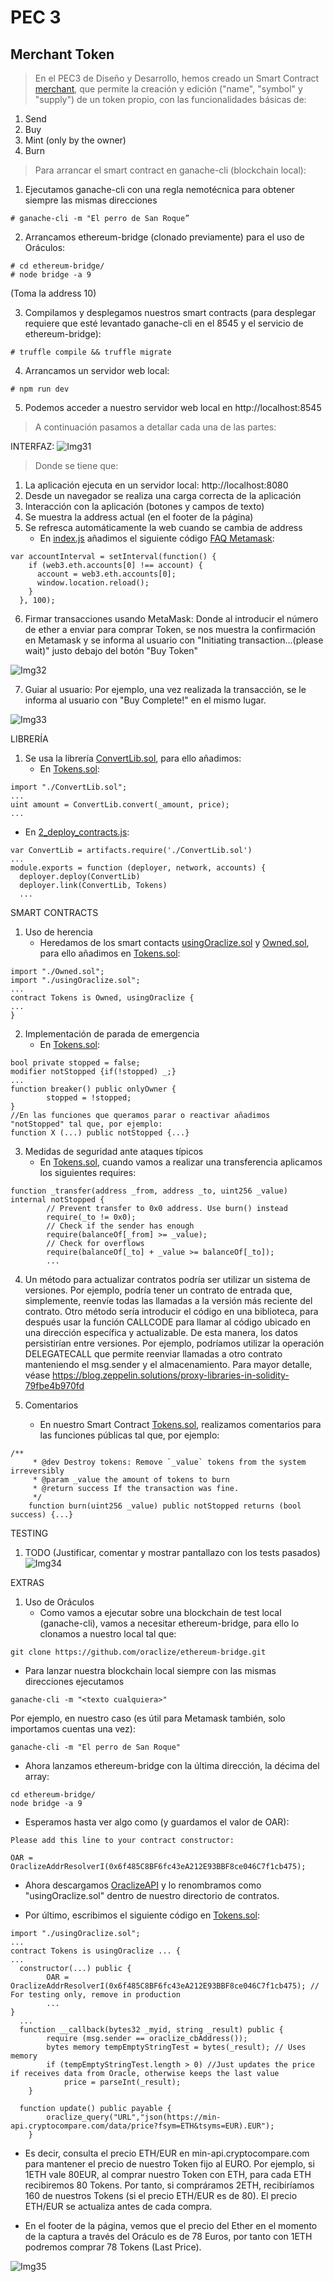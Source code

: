 # PEC 3

## Merchant Token

> En el PEC3 de Diseño y Desarrollo, hemos creado un Smart Contract [merchant](https://github.com/rpmaya/uah-ethereum/tree/master/Pec3/merchant), que permite la creación y edición ("name", "symbol" y "supply") de un token propio, con las funcionalidades básicas de:

1. Send 
2. Buy
3. Mint (only by the owner)
4. Burn

> Para arrancar el smart contract en ganache-cli (blockchain local):

1. Ejecutamos ganache-cli con una regla nemotécnica para obtener siempre las mismas direcciones
```
# ganache-cli -m "El perro de San Roque”
```
2. Arrancamos ethereum-bridge (clonado previamente) para el uso de Oráculos:
```
# cd ethereum-bridge/
# node bridge -a 9 
```
(Toma la address 10)

3. Compilamos y desplegamos nuestros smart contracts (para desplegar requiere que esté levantado ganache-cli en el 8545 y el servicio de ethereum-bridge):
```
# truffle compile && truffle migrate
```

4. Arrancamos un servidor web local:
```
# npm run dev
```

5. Podemos acceder a nuestro servidor web local en 
http://localhost:8545

> A continuación pasamos a detallar cada una de las partes:

INTERFAZ:
![Img31](./img/Interfaz.png)

> Donde se tiene que:

1. La aplicación ejecuta en un servidor local: http://localhost:8080
2. Desde un navegador se realiza una carga correcta de la aplicación
3. Interacción con la aplicación (botones y campos de texto)
4. Se muestra la address actual (en el footer de la página)
5. Se refresca automáticamente la web cuando se cambia de address
    -   En [index.js](https://github.com/rpmaya/uah-ethereum/blob/master/Pec3/merchant/app/scripts/index.js) añadimos el siguiente código [FAQ Metamask](https://github.com/MetaMask/faq/blob/master/DEVELOPERS.md#ear-listening-for-selected-account-changes):
```
var accountInterval = setInterval(function() {
    if (web3.eth.accounts[0] !== account) {
      account = web3.eth.accounts[0];
      window.location.reload();
    }
  }, 100);
```

6. Firmar transacciones usando MetaMask: Donde al introducir el número de ether a enviar para comprar Token, se nos muestra la confirmación en Metamask y se informa al usuario con "Initiating transaction...(please wait)" justo debajo del botón "Buy Token"
   
![Img32](./img/transaction.png)

7. Guiar al usuario: Por ejemplo, una vez realizada la transacción, se le informa al usuario con "Buy Complete!" en el mismo lugar.

![Img33](./img/buyComplete.png)



LIBRERÍA
1. Se usa la librería [ConvertLib.sol](https://github.com/rpmaya/uah-ethereum/blob/master/Pec3/merchant/contracts/ConvertLib.sol), para ello añadimos:
   -  En [Tokens.sol](https://github.com/rpmaya/uah-ethereum/blob/master/Pec3/merchant/contracts/Tokens.sol):
```
import "./ConvertLib.sol";
...
uint amount = ConvertLib.convert(_amount, price);
...
```
  - En [2_deploy_contracts.js](https://github.com/rpmaya/uah-ethereum/blob/master/Pec3/merchant/migrations/2_deploy_contracts.js):
```
var ConvertLib = artifacts.require('./ConvertLib.sol')
...
module.exports = function (deployer, network, accounts) {
  deployer.deploy(ConvertLib)
  deployer.link(ConvertLib, Tokens)
  ...
``` 

SMART CONTRACTS
1. Uso de herencia
   - Heredamos de los smart contacts [usingOraclize.sol](https://github.com/rpmaya/uah-ethereum/blob/master/Pec3/merchant/contracts/usingOraclize.sol) y [Owned.sol](https://github.com/rpmaya/uah-ethereum/blob/master/Pec3/merchant/contracts/Owned.sol), para ello añadimos en [Tokens.sol](https://github.com/rpmaya/uah-ethereum/blob/master/Pec3/merchant/contracts/Tokens.sol):
```
import "./Owned.sol";
import "./usingOraclize.sol";
...
contract Tokens is Owned, usingOraclize {
...
}
```  
2. Implementación de parada de emergencia
   - En [Tokens.sol](https://github.com/rpmaya/uah-ethereum/blob/master/Pec3/merchant/contracts/Tokens.sol):
```
bool private stopped = false;
modifier notStopped {if(!stopped) _;}
...
function breaker() public onlyOwner {
        stopped = !stopped;
}
//En las funciones que queramos parar o reactivar añadimos "notStopped" tal que, por ejemplo:
function X (...) public notStopped {...}
```
3. Medidas de seguridad ante ataques típicos
   - En [Tokens.sol](https://github.com/rpmaya/uah-ethereum/blob/master/Pec3/merchant/contracts/Tokens.sol), cuando vamos a realizar una transferencia aplicamos los siguientes requires:
```
function _transfer(address _from, address _to, uint256 _value) internal notStopped {
        // Prevent transfer to 0x0 address. Use burn() instead
        require(_to != 0x0);
        // Check if the sender has enough
        require(balanceOf[_from] >= _value);
        // Check for overflows
        require(balanceOf[_to] + _value >= balanceOf[_to]);
        ...
```
4. Un método para actualizar contratos podría ser utilizar un sistema de versiones. Por ejemplo, podría tener un contrato de entrada que, simplemente, reenvíe todas las llamadas a la versión más reciente del contrato. Otro método sería introducir el código en una biblioteca, para después usar la función CALLCODE para llamar al código ubicado en una dirección específica y actualizable. De esta manera, los datos persistirían entre versiones. Por ejemplo, podríamos utilizar la operación DELEGATECALL que permite reenviar llamadas a otro contrato manteniendo el msg.sender y el almacenamiento. Para mayor detalle, véase https://blog.zeppelin.solutions/proxy-libraries-in-solidity-79fbe4b970fd
      
5. Comentarios
   - En nuestro Smart Contract [Tokens.sol](https://github.com/rpmaya/uah-ethereum/blob/master/Pec3/merchant/contracts/Tokens.sol), realizamos comentarios para las funciones públicas tal que, por ejemplo:
```
/**
     * @dev Destroy tokens: Remove `_value` tokens from the system irreversibly
     * @param _value the amount of tokens to burn
     * @return success If the transaction was fine.
     */
    function burn(uint256 _value) public notStopped returns (bool success) {...}
```
TESTING
1. TODO (Justificar, comentar y mostrar pantallazo con los tests pasados)
![Img34](./img/Test.png)

EXTRAS
1. Uso de Oráculos
   - Como vamos a ejecutar sobre una blockchain de test local (ganache-cli), vamos a necesitar ethereum-bridge, para ello lo clonamos a nuestro local tal que:
```
git clone https://github.com/oraclize/ethereum-bridge.git
```
  - Para lanzar nuestra blockchain local siempre con las mismas direcciones ejecutamos
```
ganache-cli -m "<texto cualquiera>"
```
Por ejemplo, en nuestro caso (es útil para Metamask también, solo importamos cuentas una vez):
```
ganache-cli -m "El perro de San Roque"
```
  - Ahora lanzamos ethereum-bridge con la última dirección, la décima del array:
```
cd ethereum-bridge/
node bridge -a 9 
```
  - Esperamos hasta ver algo como (y guardamos el valor de OAR):
```
Please add this line to your contract constructor:

OAR = OraclizeAddrResolverI(0x6f485C8BF6fc43eA212E93BBF8ce046C7f1cb475);
```

 - Ahora descargamos [OraclizeAPI](https://github.com/oraclize/ethereum-api/blob/master/oraclizeAPI_0.4.25.sol) y lo renombramos como "usingOraclize.sol" dentro de nuestro directorio de contratos.

- Por último, escribimos el siguiente código en [Tokens.sol](https://github.com/rpmaya/uah-ethereum/blob/master/Pec3/merchant/contracts/Tokens.sol):
```
import "./usingOraclize.sol";
...
contract Tokens is usingOraclize ... {
...
  constructor(...) public {
        OAR = OraclizeAddrResolverI(0x6f485C8BF6fc43eA212E93BBF8ce046C7f1cb475); // For testing only, remove in production
        ...
}
  ...
  function __callback(bytes32 _myid, string _result) public {
        require (msg.sender == oraclize_cbAddress());
        bytes memory tempEmptyStringTest = bytes(_result); // Uses memory
        if (tempEmptyStringTest.length > 0) //Just updates the price if receives data from Oracle, otherwise keeps the last value
            price = parseInt(_result);
    }  

  function update() public payable {
        oraclize_query("URL","json(https://min-api.cryptocompare.com/data/price?fsym=ETH&tsyms=EUR).EUR");
    }
```
  - Es decir, consulta el precio ETH/EUR en min-api.cryptocompare.com para mantener el precio de nuestro Token fijo al EURO. Por ejemplo, si 1ETH vale 80EUR, al comprar nuestro Token con ETH, para cada ETH recibiremos 80 Tokens. Por tanto, si compráramos 2ETH, recibiríamos 160 de nuestros Tokens (si el precio ETH/EUR es de 80). El precio ETH/EUR se actualiza antes de cada compra.

  - En el footer de la página, vemos que el precio del Ether en el momento de la captura a través del Oráculo es de 78 Euros, por tanto con 1ETH podremos comprar 78 Tokens (Last Price).

![Img35](./img/Oracle.png)

